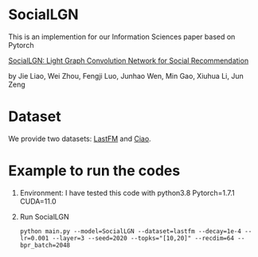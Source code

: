 # SocialLGN

This is an implemention for our Information Sciences paper based on Pytorch

[SocialLGN: Light Graph Convolution Network for Social Recommendation](https://www.sciencedirect.com/science/article/abs/pii/S0020025522000019)

by Jie Liao, Wei Zhou, Fengji Luo, Junhao Wen, Min Gao, Xiuhua Li, Jun Zeng

# Dataset
We provide two datasets: [LastFM](https://grouplens.org/datasets/hetrec-2011/) and [Ciao](https://www.cse.msu.edu/~tangjili/datasetcode/truststudy.htm).

# Example to run the codes
1. Environment: I have tested this code with python3.8 Pytorch=1.7.1 CUDA=11.0
2. Run SocialLGN

    `python main.py --model=SocialLGN --dataset=lastfm --decay=1e-4 --lr=0.001 --layer=3 --seed=2020 --topks="[10,20]" --recdim=64 --bpr_batch=2048`
